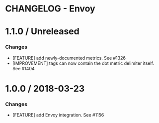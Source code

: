 # CHANGELOG - Envoy

1.1.0 / Unreleased
==================

### Changes

* [FEATURE] add newly-documented metrics. See #1326
* [IMPROVEMENT] tags can now contain the dot metric delimiter itself. See #1404

1.0.0 / 2018-03-23
==================

### Changes

* [FEATURE] add Envoy integration. See #1156

<!--- The following link definition list is generated by PimpMyChangelog --->
